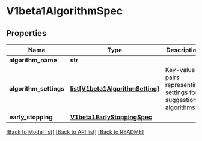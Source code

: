 # V1beta1AlgorithmSpec

## Properties
Name | Type | Description | Notes
------------ | ------------- | ------------- | -------------
**algorithm_name** | **str** |  | [optional] 
**algorithm_settings** | [**list[V1beta1AlgorithmSetting]**](V1beta1AlgorithmSetting.md) | Key-value pairs representing settings for suggestion algorithms. | [optional] 
**early_stopping** | [**V1beta1EarlyStoppingSpec**](V1beta1EarlyStoppingSpec.md) |  | [optional] 

[[Back to Model list]](../README.md#documentation-for-models) [[Back to API list]](../README.md#documentation-for-api-endpoints) [[Back to README]](../README.md)


